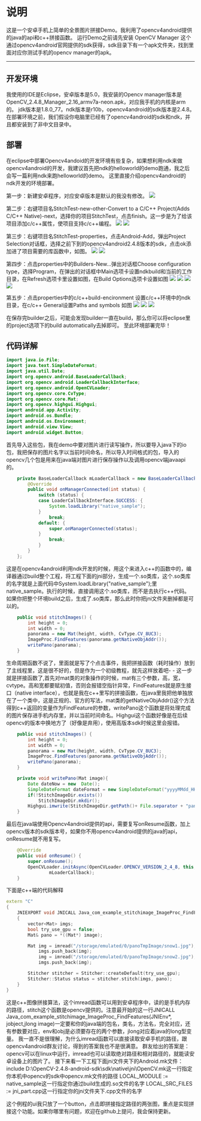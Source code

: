 # 说明

这是一个安卓手机上简单的全景图片拼接Demo。我利用了opencv4android提供的java的api和c++拼接函数。
运行Demo之前请先安装 OpenCV Manager 这个通过opencv4android官网提供的sdk获得，sdk目录下有一个apk文件夹，找到里面对应你测试手机的opencv manager的apk。

------------

## 开发环境

我使用的IDE是Eclipse，安卓版本是5.0，我安装的Opencv manager版本是OpenCV_2.4.8_Manager_2.16_armv7a-neon.apk，对应我手机的内核是arm的。
jdk版本是1.8.0_77。ndk版本是r10b，opencv4android的sdk版本是2.4.8。在部署环境之前，我们假设你电脑里已经有了opencv4android的sdk和ndk，并且都安装到了非中文目录中。

## 部署

在eclipse中部署Opencv4andoid的开发环境有些复杂，如果想利用ndk来做opencv4android的开发，我建议首先把ndk的helloworld的demo跑通，我之后会写一篇利用ndk来跑helloworld的demo。
这里直接介绍opencv4android的ndk开发的环境部署。

第一步：新建安卓程序，对应安卓版本是默认的我没有修改。
![](./images/newproject.png)

第二步：右键项目名StitchTest-new-other-Convert to a C/C++ Project(Adds C/C++ Native)-next，选择你的项目StitchTest，点击finish。这一步是为了给该项目添加c/c++属性，使项目支持c/c++编程。
![](./images/projectother.png) 
![](./images/protoc.png)

第三步：右键项目名StitchTest-properties，点击Android-Add，弹出Project Selection对话框，选择之前下到的opencv4android2.4.8版本的sdk，点击ok添加进了项目需要的库函数中，如图。
![](./images/addoa1.png)
![](./images/addoa2.png)

第四步：点击properties中的Builders-New...弹出对话框Choose configuration type，选择Program，在弹出的对话框中Main选项卡设置ndkbuild和当前的工作目录，在Refresh选项卡里设置如图，在Build Options选项卡设置如图
![](./images/builder1.png)
![](./images/builder2.png)
![](./images/builder3.png)
![](./images/builder4.png)

第五步：点击properties中的c/c++build-encironment 设置c/c++环境中的ndk目录，在c/c++ General设置Paths and symbols 如图
![](./images/ndkdir1.png)
![](./images/ndkdir2.png)
![](./images/ndkdir3.png)

在保存完builder之后，可能会发现builder一直在build，那么你可以将eclipse里的project选项下的build automatically去掉即可。
至此环境部署完毕！

## 代码详解

``` java
import java.io.File;
import java.text.SimpleDateFormat;
import java.util.Date;
import org.opencv.android.BaseLoaderCallback;
import org.opencv.android.LoaderCallbackInterface;
import org.opencv.android.OpenCVLoader;
import org.opencv.core.CvType;
import org.opencv.core.Mat;
import org.opencv.highgui.Highgui;
import android.app.Activity;
import android.os.Bundle;
import android.os.Environment;
import android.view.View;
import android.widget.Button;
```
首先导入这些包，我在demo中要对图片进行读写操作，所以要导入java下的io包，我把保存的图片名字以当前时间命名，所以导入时间格式的包，导入的opencv几个包是用来在java端对图片进行保存操作以及调用opencv端javaapi的。

``` java
	private BaseLoaderCallback mLoaderCallback = new BaseLoaderCallback(this) {
		@Override
		public void onManagerConnected(int status) {
			switch (status) {
			case LoaderCallbackInterface.SUCCESS: {
				System.loadLibrary("native_sample");
			}
				break;
			default: {
				super.onManagerConnected(status);
			}
				break;
			}
		}
	};
```
这是在opencv4android利用ndk开发的时候，用这个来进入c++的函数中的，编译器通过build整个工程，将工程下面的jni部分，生成一个.so类库，这个.so类库的名字就是上面代码中System.loadLibrary("native_sample");里native_sample。执行的时候，直接调用这个.so类库，而不是去执行c++代码。如果你把整个环境build之后，生成了.so类库，那么此时你把jni文件夹删掉都是可以的。

``` java
	public void stitchImages() {
		int height = 0;
		int width = 0;
		panorama = new Mat(height, width, CvType.CV_8UC3);
		ImageProc.FindFeatures(panorama.getNativeObjAddr());
		writePano(panorama);
	}
```
生命周期函数不说了，里面就是写了个点击事件，我把拼接函数（耗时操作）放到了主线程里，这是很不好的，但是作为一个初级教程，就先这样放着吧- -
这一步就是拼接函数了,首先对mat类的对象操作的时候，mat有三个参数，高，宽，cvtype。高和宽都要赋初值，否则会报错空指针异常，FindFeatures就是原生接口（native interface），也就是我在c++里写的拼接函数，在java里我把他单独放在了一个类中，这是正规的、官方的写法，mat类的getNativeObjAddr()这个方法得到c++返回的变量作为FindFeature的参数，writePano这个函数是将处理完成的图片保存进手机内存里，并以当前时间命名。Highgui这个函数好像是在后续opencv的版本中换地方了（好像是弃用），使用高版本sdk时候这里会报错。
``` java
	public void stitchImages() {
		int height = 0;
		int width = 0;
		panorama = new Mat(height, width, CvType.CV_8UC3);
		ImageProc.FindFeatures(panorama.getNativeObjAddr());
		writePano(panorama);
	}

	private void writePano(Mat image){
		Date dateNow = new  Date();
		SimpleDateFormat dateFormat = new SimpleDateFormat("yyyyMMdd_HHmmss");
		if(!StitchImageDir.exists())
			StitchImageDir.mkdir();
		Highgui.imwrite(StitchImageDir.getPath()+ File.separator + "panoStich"+dateFormat.format(dateNow) +mImageExt, image);
	}
```
最后在java端使用Opencv4android提供的api，需要复写onResume函数，加上opencv版本的sdk版本号，如果你不用opencv4android提供的java的api，onResume就不用复写。
``` java
	@Override
	public void onResume() {
		super.onResume();
		OpenCVLoader.initAsync(OpenCVLoader.OPENCV_VERSION_2_4_8, this,
				mLoaderCallback);
	}
```
下面是c++端的代码解释
``` c++
extern "C"
{
	JNIEXPORT void JNICALL Java_com_example_stitchimage_ImageProc_FindFeatures(JNIEnv*, jobject,jlong image)
	{
		vector<Mat> imgs;
		bool try_use_gpu = false;
		Mat& pano = *((Mat*) image);

		Mat img = imread("/storage/emulated/0/panoTmpImage/snow1.jpg");
			imgs.push_back(img);
			img = imread("/storage/emulated/0/panoTmpImage/snow2.jpg");
			imgs.push_back(img);

		Stitcher stitcher = Stitcher::createDefault(try_use_gpu);
		Stitcher::Status status = stitcher.stitch(imgs, pano);
	}
}
```
这是c++图像拼接算法，这个imread函数可以用到安卓程序中，读的是手机内存的路径，stitch这个函数是opencv提供的。注意最开始的这一行JNICALL Java_com_example_stitchimage_ImageProc_FindFeatures(JNIEnv*, jobject,jlong image)一定要和你的java端的包名，类名，方法名，完全对应，还有参数要对应，env和obj是必须要存在的两个参数，jlong对应着java的long型变量。
我一直不是很理解，为什么imread函数可以直接读取安卓手机的路径，跟opencv4android群友讨论，得到的答案我也不是很满意。
群友给出的答案是：opencv可以在linux中运行，imread也可以读取绝对路径和相对路径的，就能读安卓设备上的图片了。
接下来看一下工程下面jni文件夹下的Android.mk文件：
include D:\OpenCV-2.4.8-android-sdk\sdk\native\jni\OpenCV.mk这一行指定你本机中opencv的sdk中opencv.mk文件的路径
LOCAL_MODULE    := native_sample这一行指定你通过build生成的.so文件的名字
LOCAL_SRC_FILES := jni_part.cpp这一行指定你的jni文件夹下.cpp文件的名字

这个例程的ui我只放了一个button，点击即拼接指定路径的两张图，重点是实现拼接这个功能。如果你哪里有问题，欢迎在github上提问，我会保持更新。





